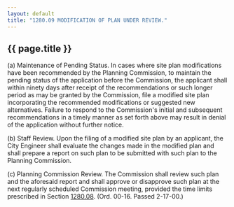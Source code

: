 ```yaml
---
layout: default 
title: "1280.09 MODIFICATION OF PLAN UNDER REVIEW."
---
```


{{ page.title }}
----------------

​(a) Maintenance of Pending Status. In cases where site plan
modifications have been recommended by the Planning Commission, to
maintain the pending status of the application before the Commission,
the applicant shall within ninety days after receipt of the
recommendations or such longer period as may be granted by the
Commission, file a modified site plan incorporating the recommended
modifications or suggested new alternatives. Failure to respond to the
Commission's initial and subsequent recommendations in a timely manner
as set forth above may result in denial of the application without
further notice.

​(b) Staff Review. Upon the filing of a modified site plan by an
applicant, the City Engineer shall evaluate the changes made in the
modified plan and shall prepare a report on such plan to be submitted
with such plan to the Planning Commission.

​(c) Planning Commission Review. The Commission shall review such plan
and the aforesaid report and shall approve or disapprove such plan at
the next regularly scheduled Commission meeting, provided the time
limits prescribed in Section [1280.08](55968e0a.html). (Ord. 00-16.
Passed 2-17-00.)
